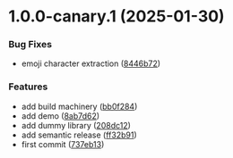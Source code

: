 # 1.0.0-canary.1 (2025-01-30)

### Bug Fixes

* emoji character
  extraction ([8446b72](https://github.com/svaraborut/npmsemver/commit/8446b72633a5cf2c85e720178bef28d7a8bb1ec4))

### Features

* add build
  machinery ([bb0f284](https://github.com/svaraborut/npmsemver/commit/bb0f2846c3a8ba4a689f30e226aa3da8d277c84a))
* add demo ([8ab7d62](https://github.com/svaraborut/npmsemver/commit/8ab7d6220ed79f08bf9c0ceff303246dde95135d))
* add dummy library ([208dc12](https://github.com/svaraborut/npmsemver/commit/208dc12feb99bf0f356454edb3534019c57d0807))
* add semantic
  release ([ff32b91](https://github.com/svaraborut/npmsemver/commit/ff32b9175c8b5b20b564e3ffe61e765b61d808b8))
* first commit ([737eb13](https://github.com/svaraborut/npmsemver/commit/737eb130c9424ea690bc35736577b5216aa0c871))
